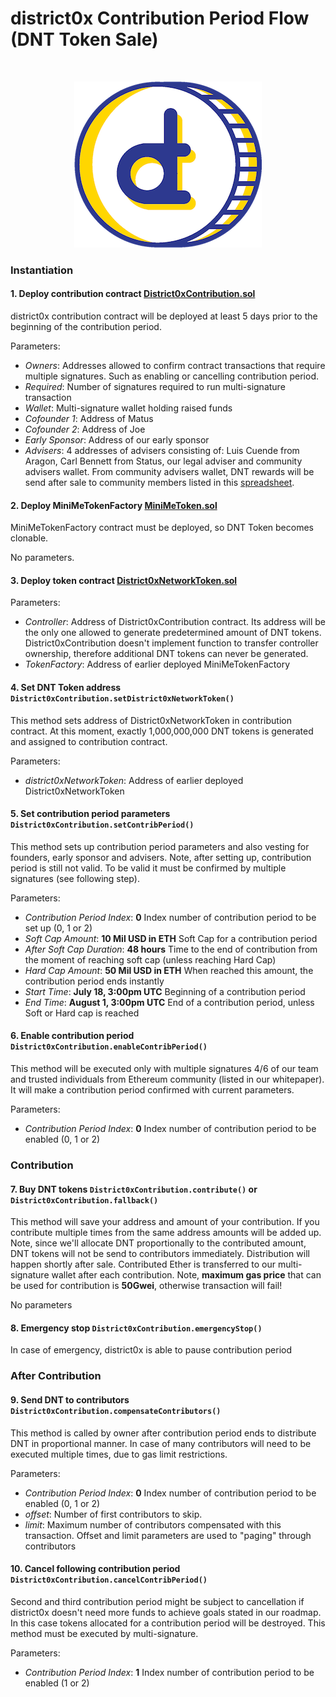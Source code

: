 # district0x Contribution Period Flow (DNT Token Sale)

<br>
<p align="center">
<img src="resources/public/images/dnt-logo-300.png"/>
</p>

### Instantiation

#### 1. Deploy contribution contract [District0xContribution.sol](/resources/public/contracts/src/District0xContribution.sol)
district0x contribution contract will be deployed at least 5 days prior to the beginning of the contribution period.

Parameters:
- _Owners_: Addresses allowed to confirm contract transactions that require multiple signatures. Such as enabling or cancelling contribution period.
- _Required_: Number of signatures required to run multi-signature transaction
- _Wallet_: Multi-signature wallet holding raised funds
- _Cofounder 1_: Address of Matus
- _Cofounder 2_: Address of Joe
- _Early Sponsor_: Address of our early sponsor
- _Advisers_: 4 addresses of advisers consisting of: Luis Cuende from Aragon, Carl Bennett from Status, our legal adviser and community advisers wallet.
From community advisers wallet, DNT rewards will be send after sale to community members listed in this [spreadsheet](https://docs.google.com/spreadsheets/d/11Kw5JK2YTFQzoC5yHH7EcGJAF3Ve9ypz3M6J12h0PmU/edit#gid=0).

#### 2. Deploy MiniMeTokenFactory [MiniMeToken.sol](/resources/public/contracts/src/MiniMeToken.sol)
MiniMeTokenFactory contract must be deployed, so DNT Token becomes clonable.

No parameters.
 
#### 3. Deploy token contract [District0xNetworkToken.sol](/resources/public/contracts/src/District0xNetworkToken.sol)


Parameters:
- _Controller_: Address of District0xContribution contract. Its address will be the only one allowed to generate predetermined
 amount of DNT tokens. District0xContribution doesn't implement function to transfer controller ownership, therefore additional
 DNT tokens can never be generated.
- _TokenFactory_: Address of earlier deployed MiniMeTokenFactory

#### 4. Set DNT Token address `District0xContribution.setDistrict0xNetworkToken()`
This method sets address of District0xNetworkToken in contribution contract. At this moment, exactly 1,000,000,000 DNT
tokens is generated and assigned to contribution contract. 

Parameters:
- _district0xNetworkToken_: Address of earlier deployed District0xNetworkToken 


#### 5. Set contribution period parameters `District0xContribution.setContribPeriod()`
This method sets up contribution period parameters and also vesting for founders, early sponsor and advisers. Note, after
setting up, contribution period is still not valid. To be valid it must be confirmed by multiple signatures (see following step).
  
Parameters:
- _Contribution Period Index_: **0** Index number of contribution period to be set up (0, 1 or 2)
- _Soft Cap Amount_: **10 Mil USD in ETH** Soft Cap for a contribution period
- _After Soft Cap Duration_: **48 hours** Time to the end of contribution from the moment of reaching soft cap (unless reaching Hard Cap)
- _Hard Cap Amount_: **50 Mil USD in ETH** When reached this amount, the contribution period ends instantly
- _Start Time_: **July 18, 3:00pm UTC** Beginning of a contribution period
- _End Time_: **August 1, 3:00pm UTC** End of a contribution period, unless Soft or Hard cap is reached

#### 6. Enable contribution period `District0xContribution.enableContribPeriod()`
This method will be executed only with multiple signatures 4/6 of our team and trusted individuals from Ethereum community (listed in our whitepaper).
It will make a contribution period confirmed with current parameters. 

Parameters:
- _Contribution Period Index_: **0** Index number of contribution period to be enabled (0, 1 or 2)

### Contribution

#### 7. Buy DNT tokens `District0xContribution.contribute()` or `District0xContribution.fallback()` 
This method will save your address and amount of your contribution. If you contribute multiple times from the
same address amounts will be added up. Note, since we'll allocate DNT proportionally to the contributed amount, DNT
tokens will not be send to contributors immediately. Distribution will happen shortly after sale. Contributed
Ether is transferred to our multi-signature wallet after each contribution. Note, **maximum gas price** that can be
used for contribution is **50Gwei**, otherwise transaction will fail!

No parameters

#### 8. Emergency stop `District0xContribution.emergencyStop()`
In case of emergency, district0x is able to pause contribution period

### After Contribution

#### 9. Send DNT to contributors `District0xContribution.compensateContributors()`
This method is called by owner after contribution period ends to distribute DNT in proportional manner. 
In case of many contributors will need to be executed multiple times, due to gas limit restrictions.

Parameters:
- _Contribution Period Index_: **0** Index number of contribution period to be enabled (0, 1 or 2)
- _offset_: Number of first contributors to skip.
- _limit_: Maximum number of contributors compensated with this transaction. Offset and limit parameters are 
used to "paging" through contributors

#### 10. Cancel following contribution period `District0xContribution.cancelContribPeriod()`
Second and third contribution period might be subject to cancellation if district0x doesn't need more funds to
achieve goals stated in our roadmap. In this case tokens allocated for a contribution period will be destroyed.
This method must be executed by multi-signature.

Parameters:
- _Contribution Period Index_: **1** Index number of contribution period to be enabled (1 or 2)








